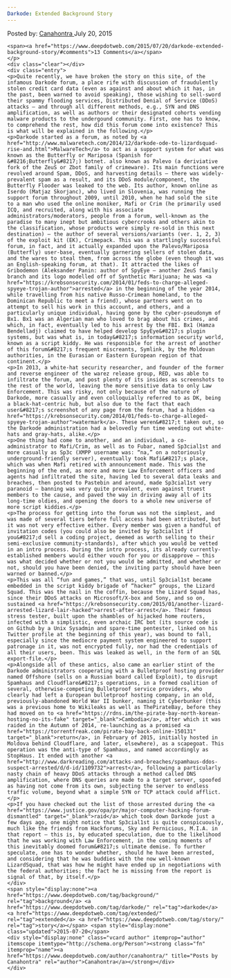 ```yaml
---
Darkode: Extended Background Story
---
```

<article class="post-listing post-11093 post type-post status-publish format-standard has-post-thumbnail hentry category-deepdot-news tag-background tag-darkode tag-extended tag-story">
    <div class="post-inner">
    <p class="post-meta">
    <span>Posted by: <a href="https://www.deepdotweb.com/author/canahontra/" title="">Canahontra </a></span>
    <span>July 20, 2015</span>
    
    <span><a href="https://www.deepdotweb.com/2015/07/20/darkode-extended-background-story/#comments">13 Comments</a></span>
    </p>
    <div class="clear"></div>
    <div class="entry">
    <p>Quite recently, we have broken the story on this site, of the infamous Darkode forum, a place rife with discussion of fraudulently stolen credit card data (even as against and about which it has, in the past, been warned to avoid speaking), those wishing to sell-sword their spammy flooding services, Distributed Denial of Service (DDoS) attacks – and through all different methods, e.g., SYN and DNS amplification, as well as authors or their designated cohorts vending malware products to the undergound community. First, one has to know, to comprehend the rest, how did this forum come into existence? This is what will be explained in the following.</p>
    <p>Darkode started as a forum, as noted by <a href="http://www.malwaretech.com/2014/12/darkode-ode-to-lizardsquad-rise-and.html">MalwareTech</a> to act as a support system for what was known as the Butterfly or Mariposa (Spanish for &#8216;Butterfly&#8217;) botnet. also known as Palevo (a deriviative fork of the ZeuS or Zbot family of crimeware). Its main functions were revolved around Spam, DDoS, and harvesting details – there was widely-prevalent spam as a result, and its DDoS module/component, the Butterfly Flooder was leaked to the web. Its author, known online as Iserdo (Matjaz Skorjanc), who lived in Slovenia, was running the support forum throughout 2009, until 2010, when he had sold the site to a man who used the online moniker, Mafi or Crim (he primarily used ICQ, and recruited, along with his associate administrators/moderators, people from a forum, well-known as the paradise to many inept but ambitious cybercrooks and others akin to the classification, whose products were simply re-sold in this next destination) – the author of several versions/variants (ver. 1, 2, 3) of the exploit kit (EK), Crimepack. This was a startlingly successful forum, in fact, and it actually expanded upon the Palevo/Mariposa (Butterfly) user-base, eventually garnering sellers of stolen data, and the wares to steal them, from across the globe (even though it was an English-speaking forum, at that). It attracted the likes of Gribodemon (Aleksander Panin: author of SpyEye – another ZeuS family branch and its logo modelled off of Synthetic Marijuana; he was <a href="https://krebsonsecurity.com/2014/01/feds-to-charge-alleged-spyeye-trojan-author">arrested</a> in the beginning of the year 2014, while travelling from his native Russo-Crimean homeland, to the Dominican Republic to meet a friend), whose partners went on to attempt to sell his work in this account, and others, and a particularly unique individual, having gone by the cyber-pseudonym of Bx1. Bx1 was an Algerian man who loved to brag about his crimes, and which, in fact, eventually led to his arrest by the FBI. Bx1 (Hamza Bendelladj) claimed to have helped develop SpyEye&#8217;s plugin systems, but was what is, in today&#8217;s information security world, known as a script kiddy. He was responsible for the arrest of another of this forum&#8217;s frequent miscreants, Symlink, by the Moldovan authorities, in the Eurasian or Eastern European region of that continent.</p>
    <p>In 2013, a white-hat security researcher, and founder of the former and reverse engineer of the warez release group, RED, was able to infiltrate the forum, and post plenty of its insides as screenshots to the rest of the world, leaving the more sensitive data to only Law Enforcement. This was risky, not only because of the nature of Darkode, more casually and even colloquially referred to as DK, being a black-hat-centric hub, but also due to the fact that each user&#8217;s screenshot of any page from the forum, had a hidden <a href="https://krebsonsecurity.com/2014/01/feds-to-charge-alleged-spyeye-trojan-author">watermark</a>. These weren&#8217;t taken out, so the Darkode administration had a belovedly fun time weeding out white-hats and gray-hats, alike.</p>
    <p>One thing had come to another, and an individual, a co-administrator to Mafi/Crim, as well as to Fubar, named Sp3cial1st and more casually as Sp3c (XMPP username was: “na,” on a notoriously underground-friendly server), eventually took Mafi&#8217;s place, which was when Mafi retired with announcement made. This was the beginning of the end, as more and more Law Enforcement officers and agents had infiltrated the site, having led to several data leaks and breaches, then posted to Pastebin and around, made Sp3cial1st very paranoid – banning was very quite prevalent, even against truest members to the cause, and paved the way in driving away all of its long-time oldies, and opening the doors to a whole new universe of more script kiddies.</p>
    <p>The process for getting into the forum was not the simplest, and was made of several tiers before full access had been attributed, but it was not very effective either. Every member was given a handful of invitation codes (you could also be invited by Sp3cial1st if you&#8217;d sell a coding project, deemed as worth selling to their semi-exclusive community-standards), after which you would be vetted in an intro process. During the intro process, its already currently-established members would either vouch for you or disapprove – this was what decided whether or not you would be admitted, and whether or not, should you have been denied, the inviting party should have been warned or banned.</p>
    <p>This was all “fun and games,” that was, until Sp3cial1st became embedded in the script kiddy brigade of “hacker” groups, the Lizard Squad. This was the nail in the coffin, because the Lizard Squad has, since their DDoS attacks on Microsoft/X-box and Sony, and so on, sustained <a href="https://krebsonsecurity.com/2015/01/another-lizard-arrested-lizard-lair-hacked">arrest-after-arrest</a>. Their famous stress tester, built upon the shambles of hijacked home routers, infected with a simplistic, even archaic IRC bot (its source code is on Github by a Unix Sysadmin and spare-time pentester, linked on his Twitter profile at the beginning of this year), was bound to fall, especially since the mediocre payment system engineered to support patronage in it, was not encrypted fully, nor had the credentials of all their users, been. This was leaked as well, in the form of an SQL export-file.</p>
    <p>Alongside all of these antics, also came an earlier stint of the Darkode administrators cooperating with a Bulletproof hosting provider named Offshore (sells on a Russian board called Exploit), to disrupt Spamhaus and Cloudflare&#8217;s operations, in a formed coalition of several, otherwise-competing Bulletproof service providers, who clearly had left a European bulletproof hosting company, in an old, previously-abandoned World War II bunker, naming it Cyberbunker (this was a previous home to Wikileaks as well as ThePirateBay, before they had moved on to <a href="https://rdns.im/the-pirate-bay-north-korean-hosting-no-its-fake" target="_blank">Cambodia</a>, after which it was raided in the Autumn of 2014, re-launching as a promised <a href="https://torrentfreak.com/pirate-bay-back-online-150131" target="_blank">return</a>, in February of 2015, initially hosted in Moldova behind Cloudflare, and later, elsewhere), as a scapegoat. This operation was the anti-type of Spamhaus, and named accordingly as StopHaus. It ended with another <a href="http://www.darkreading.com/attacks-and-breaches/spamhaus-ddos-suspect-arrested/d/d-id/1109732">arrest</a>, following a particularly nasty chain of heavy DDoS attacks through a method called DNS amplification, where DNS queries are made to a target server, spoofed as having not come from its own, subjecting the server to endless traffic volume, beyond what a simple SYN or TCP attack could afflict.</p>
    <p>If you have checked out the list of those arrested during the <a href="https://www.justice.gov/opa/pr/major-computer-hacking-forum-dismantled" target="_blank">raid</a> which took down Darkode just a few days ago, one might notice that Sp3cial1st is quite conspicuously, much like the friends from Hackforums, Sky and Pernicious, M.I.A. in that report – this is, by educated speculation, due to the likelihood that he was working with Law Enforcement, in the coming moments of this inevitably doomed forum&#8217;s ultimate demise. To further speculate, one has to wonder whether, should he have been arrested, and considering that he was buddies with the now well-known LizardSquad, that was how he might have ended up in negotiations with the federal authorities; the fact he is missing from the report is signal of that, by itself.</p>
    </div>
    <span style="display:none"><a href="https://www.deepdotweb.com/tag/background/" rel="tag">background</a> <a href="https://www.deepdotweb.com/tag/darkode/" rel="tag">darkode</a> <a href="https://www.deepdotweb.com/tag/extended/" rel="tag">extended</a> <a href="https://www.deepdotweb.com/tag/story/" rel="tag">story</a></span> <span style="display:none" class="updated">2015-07-20</span>
    <div style="display:none" class="vcard author" itemprop="author" itemscope itemtype="http://schema.org/Person"><strong class="fn" itemprop="name"><a href="https://www.deepdotweb.com/author/canahontra/" title="Posts by Canahontra" rel="author">Canahontra</a></strong></div>
    </div>
</article>

